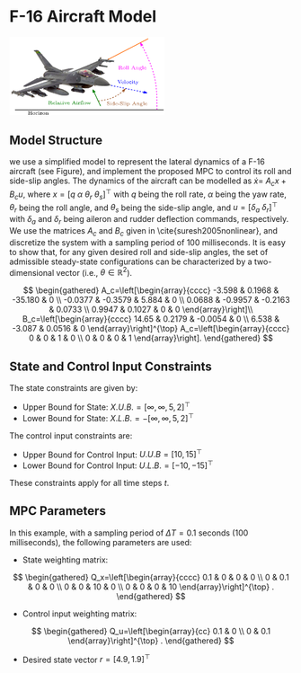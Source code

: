 # F-16 Aircraft Model

<img src="Pics/F16.png" alt="Welcome Image" style="width:55%;">

## Model Structure

 we use a simplified model to represent the lateral dynamics of a F-16 aircraft (see Figure), and implement the proposed MPC to control its roll and side-slip angles. The dynamics of the aircraft can be modelled as $\dot{x}=$ $A_c x+B_c u$, where $x=\left[q~\alpha~\theta_r~\theta_s\right]^{\top}$ with $q$ being the roll rate, $\alpha$ being the yaw rate, $\theta_r$ being the roll angle, and $\theta_s$ being the side-slip angle, and $u=\left[\delta_a~\delta_r\right]^{\top}$ with $\delta_a$ and $\delta_r$ being aileron and rudder deflection commands, respectively. We use the matrices $A_c$ and $B_c$ given in \cite{suresh2005nonlinear}, and discretize the system with a sampling period of $100$ milliseconds. It is easy to show that, for any given desired roll and side-slip angles, the set of admissible steady-state configurations can be characterized by a two-dimensional vector (i.e., $\theta\in\mathbb{R}^2$). 


$$
\begin{gathered}
A_c=\left[\begin{array}{cccc}
-3.598 & 0.1968 & -35.180 & 0 \\
-0.0377 & -0.3579 & 5.884 & 0 \\
0.0688 & -0.9957 & -0.2163 & 0.0733 \\
0.9947 & 0.1027 & 0 & 0
\end{array}\right]\\
B_c=\left[\begin{array}{cccc}
14.65 & 0.2179 & -0.0054 & 0 \\
6.538 & -3.087 & 0.0516 & 0
\end{array}\right]^{\top}
A_c=\left[\begin{array}{cccc}
0 & 0 & 1 & 0 \\
0 & 0 & 0 & 1 
\end{array}\right].
\end{gathered}
$$

## State and Control Input Constraints

The state constraints are given by:

- Upper Bound for State: $X.U.B. = [\infty, \infty, 5, 2]^\top$
- Lower Bound for State: $X.L.B. = -[\infty, \infty, 5, 2]^\top$

The control input constraints are:

- Upper Bound for Control Input: $U.U.B = [10, 15]^\top$
- Lower Bound for Control Input: $U.L.B. = [-10, -15]^\top$

These constraints apply for all time steps $t$.

## MPC Parameters

In this example, with a sampling period of $\Delta T = 0.1$ seconds (100 milliseconds), the following parameters are used:

- State weighting matrix:  


$$
\begin{gathered}
Q_x=\left[\begin{array}{cccc}
0.1 & 0 & 0 & 0 \\
0 & 0.1 & 0 & 0 \\
0 & 0 & 10 & 0 \\
0 & 0 & 0 & 10 
\end{array}\right]^{\top} .
\end{gathered}
$$

- Control input weighting matrix:  

$$
\begin{gathered}
Q_u=\left[\begin{array}{cc}
0.1 & 0 \\
0 & 0.1 
\end{array}\right]^{\top} .
\end{gathered}
$$

- Desired state vector $r = [4.9, 1.9]^\top$
